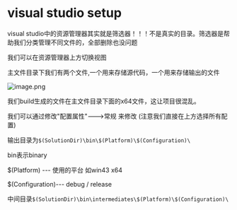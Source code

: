 # visual studio setup

visual studio中的资源管理器其实就是筛选器！！！不是真实的目录。筛选器是帮助我们分类管理不同文件的，全部删除也没问题

我们可以在资源管理器上方切换视图

主文件目录下我们有两个文件,一个用来存储源代码，一个用来存储输出的文件

![image.png](https://s2.loli.net/2023/01/12/UBY5AMSpDJmqHh6.png)

我们build生成的文件在主文件目录下面的x64文件，这让项目很混乱。

我们可以通过修改"配置属性"--->常规  来修改 (注意我们直接在上方选择所有配置)

输出目录为`$(SolutionDir)\bin\$(Platform)\$(Configuration)\`

bin表示binary

$(Platform) --- 使用的平台 如win43 x64

$(Configuration)--- debug / release

中间目录`$(SolutionDir)\bin\intermediates\$(Platform)\$(Configuration)\`

